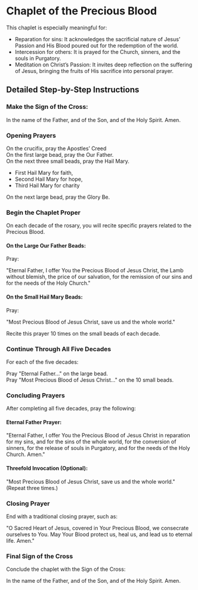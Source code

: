 

# Chaplet of the Precious Blood

This chaplet is especially meaningful for:

 * Reparation for sins: It acknowledges the sacrificial nature of Jesus’ Passion and His Blood poured out for the redemption of the world.
 * Intercession for others: It is prayed for the Church, sinners, and the souls in Purgatory.
 * Meditation on Christ’s Passion: It invites deep reflection on the suffering of Jesus, bringing the fruits of His sacrifice into personal prayer.

## Detailed Step-by-Step Instructions

### Make the Sign of the Cross:

In the name of the Father, and of the Son, and of the Holy Spirit. Amen.

### Opening Prayers

On the crucifix, pray the Apostles’ Creed  
On the first large bead, pray the Our Father.    
On the next three small beads, pray the Hail Mary.
 * First Hail Mary for faith,
 * Second Hail Mary for hope,
 * Third Hail Mary for charity  

On the next large bead, pray the Glory Be.

### Begin the Chaplet Proper

On each decade of the rosary, you will recite specific prayers related to the Precious Blood.

#### On the Large Our Father Beads:

Pray:

"Eternal Father, I offer You the Precious Blood of Jesus Christ, the Lamb without blemish, the price of our salvation, for the remission of our sins and for the needs of the Holy Church."

#### On the Small Hail Mary Beads:

Pray:

"Most Precious Blood of Jesus Christ, save us and the whole world."

Recite this prayer 10 times on the small beads of each decade.

### Continue Through All Five Decades

For each of the five decades:

Pray "Eternal Father..." on the large bead.  
Pray "Most Precious Blood of Jesus Christ..." on the 10 small beads.

### Concluding Prayers

After completing all five decades, pray the following:

#### Eternal Father Prayer:

"Eternal Father, I offer You the Precious Blood of Jesus Christ in reparation for my sins, and for the sins of the whole world, for the conversion of sinners, for the release of souls in Purgatory, and for the needs of the Holy Church. Amen."

#### Threefold Invocation (Optional):

"Most Precious Blood of Jesus Christ, save us and the whole world."  
(Repeat three times.)

### Closing Prayer

End with a traditional closing prayer, such as:

"O Sacred Heart of Jesus, covered in Your Precious Blood, we consecrate ourselves to You. May Your Blood protect us, heal us, and lead us to eternal life. Amen."

### Final Sign of the Cross

Conclude the chaplet with the Sign of the Cross:

In the name of the Father, and of the Son, and of the Holy Spirit. Amen.
